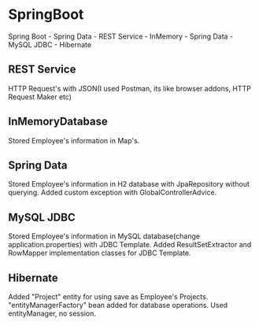 # SpringBoot
Spring Boot - Spring Data - REST Service - InMemory - Spring Data - MySQL JDBC - Hibernate

REST Service
----------------
HTTP Request's with JSON(I used Postman, its like browser addons, HTTP Request Maker etc)

InMemoryDatabase
----------------
Stored Employee's information in Map's.

Spring Data
----------------
Stored Employee's information in H2 database with JpaRepository without querying.
Added custom exception with GlobalControllerAdvice.

MySQL JDBC
----------------
Stored Employee's information in MySQL database(change application.properties) with JDBC Template.
Added ResultSetExtractor and RowMapper implementation classes for JDBC Template.

Hibernate
----------------
Added "Project" entity for using save as Employee's Projects.
"entityManagerFactory" bean added for database operations.
Used entityManager, no session.  
